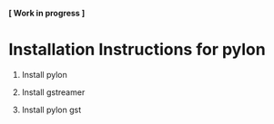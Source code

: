 **[ Work in progress ]**
# Installation Instructions for pylon

1. Install pylon

2. Install gstreamer

3. Install pylon gst

